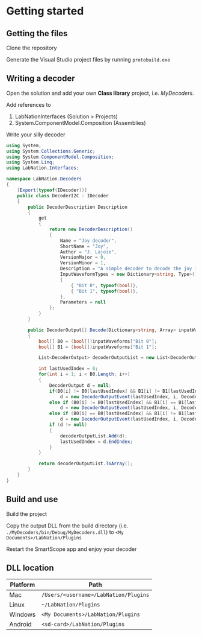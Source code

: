 # Getting started

## Getting the files

Clone the repository

Generate the Visual Studio project files by running ```protobuild.exe```

## Writing a decoder

Open the solution and add your own **Class library** project, i.e. *MyDecoders*.

Add references to

1. LabNationInterfaces (Solution > Projects)
2. System.ComponentModel.Composition (Assemblies)

Write your silly decoder

```csharp
using System;
using System.Collections.Generic;
using System.ComponentModel.Composition;
using System.Linq;
using LabNation.Interfaces;

namespace LabNation.Decoders
{
    [Export(typeof(IDecoder))]
    public class DecoderI2C : IDecoder
    {
        public DecoderDescription Description
        {
            get
            {
                return new DecoderDescription()
                {
                    Name = "Joy decoder",
                    ShortName = "Joy",
                    Author = "J. Lajoie",
                    VersionMajor = 0,
                    VersionMinor = 1,
                    Description = "A simple decoder to decode the joy in bits",
                    InputWaveformTypes = new Dictionary<string, Type>() 
                    {
                        { "Bit 0", typeof(bool)},
                        { "Bit 1", typeof(bool)},
                    },
                    Parameters = null
                };
            }
        }

        public DecoderOutput[] Decode(Dictionary<string, Array> inputWaveforms, Dictionary<string, object> parameters, double samplePeriod)
        {
            bool[] B0 = (bool[])inputWaveforms["Bit 0"];
            bool[] B1 = (bool[])inputWaveforms["Bit 1"];

            List<DecoderOutput> decoderOutputList = new List<DecoderOutput>();

            int lastUsedIndex = 0;
            for(int i = 1; i < B0.Length; i++)
            {
                DecoderOutput d = null;
                if(B0[i] != B0[lastUsedIndex] && B1[i] != B1[lastUsedIndex]) 
                    d = new DecoderOutputEvent(lastUsedIndex, i, DecoderOutputColor.Blue, "Both changed!");
                else if (B0[i] != B0[lastUsedIndex] && B1[i] == B1[lastUsedIndex])
                    d = new DecoderOutputEvent(lastUsedIndex, i, DecoderOutputColor.Yellow, "B0 changed!");
                else if (B0[i] == B0[lastUsedIndex] && B1[i] != B1[lastUsedIndex])
                    d = new DecoderOutputEvent(lastUsedIndex, i, DecoderOutputColor.Red, "B1 changed!");
                if (d != null)
                {
                    decoderOutputList.Add(d);
                    lastUsedIndex = d.EndIndex;
                }
            }

            return decoderOutputList.ToArray();
        }
    }
}
```

## Build and use

Build the project

Copy the output DLL from the build directory (i.e. ```./MyDecoders/bin/Debug/MyDecoders.dll```) to ```<My Documents>/LabNation/Plugins```

Restart the SmartScope app and enjoy your decoder

## DLL location
| Platform        | Path          | 
| ------------- | ------------- |
| Mac           | ```/Users/<username>/LabNation/Plugins``` |
| Linux         | ```~/LabNation/Plugins```                 |
| Windows       | ```<My Documents>/LabNation/Plugins```    |
| Android       | ```<sd-card>/LabNation/Plugins```         |

